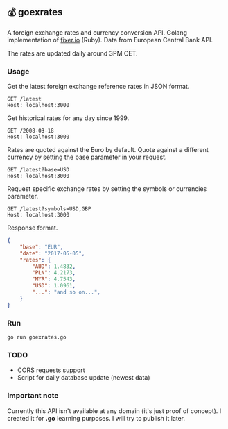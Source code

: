 ## 💰 goexrates

A foreign exchange rates and currency conversion API. Golang implementation of [fixer.io](http://fixer.io) (Ruby). Data from European Central Bank API.

The rates are updated daily around 3PM CET.

### **Usage**

Get the latest foreign exchange reference rates in JSON format.

```http
GET /latest
Host: localhost:3000
```

Get historical rates for any day since 1999.

```http
GET /2008-03-18
Host: localhost:3000
```

Rates are quoted against the Euro by default. Quote against a different currency by setting the base parameter in your request.

```http
GET /latest?base=USD
Host: localhost:3000
```

Request specific exchange rates by setting the symbols or currencies parameter.

```http
GET /latest?symbols=USD,GBP
Host: localhost:3000
```

Response format.

```json
{
    "base": "EUR",
    "date": "2017-05-05",
    "rates": {
        "AUD": 1.4832,
        "PLN": 4.2173,
        "MYR": 4.7543,
        "USD": 1.0961,
        "...": "and so on...",
    }
}
```

### **Run**

```bash
go run goexrates.go
```

### TODO

* CORS requests support
* Script for daily database update (newest data)

### **Important note**

Currently this API isn't available at any domain (it's just proof of concept). I created it for **.go** learning purposes. I will try to publish it later.
